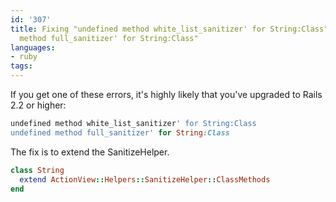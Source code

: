 ```yaml
---
id: '307'
title: Fixing "undefined method white_list_sanitizer' for String:Class" and "undefined
  method full_sanitizer' for String:Class"
languages:
- ruby
tags:
---
```

If you get one of these errors, it's highly likely that you've upgraded to Rails 2.2 or higher:


```ruby
undefined method white_list_sanitizer' for String:Class
undefined method full_sanitizer' for String:Class
```
    

The fix is to extend the SanitizeHelper.


```ruby
class String
  extend ActionView::Helpers::SanitizeHelper::ClassMethods
end
```
    

